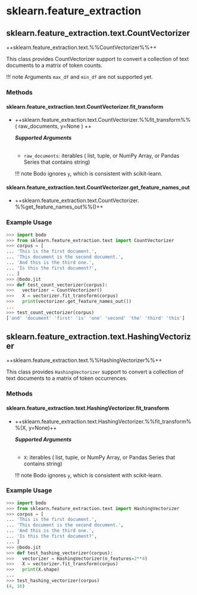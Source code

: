 # sklearn.feature_extraction



## sklearn.feature_extraction.text.CountVectorizer

++sklearn.feature_extraction.text.%%CountVectorizer%%++


This class provides CountVectorizer support to convert a collection of
text documents to a matrix of token counts.

!!! note
    Arguments `max_df` and `min_df` are not supported yet.

### Methods

#### sklearn.feature_extraction.text.CountVectorizer.fit_transform

- ++sklearn.feature_extraction.text.CountVectorizer.%%fit_transform%% ( raw_documents, y=None ) ++

    ***Supported Arguments***
    <br>
    <br> 
    -   `raw_documents`: iterables ( list, tuple, or NumPy Array, or Pandas
    Series that contains string)

    !!! note
        Bodo ignores `y`, which is consistent with scikit-learn.
        
        
#### sklearn.feature_extraction.text.CountVectorizer.get_feature_names_out

- ++sklearn.feature_extraction.text.CountVectorizer. %%get_feature_names_out%%()++

### Example Usage

```py
>>> import bodo
>>> from sklearn.feature_extraction.text import CountVectorizer
>>> corpus = [
... 'This is the first document.',
... 'This document is the second document.',
... 'And this is the third one.',
... 'Is this the first document?',
... ]
>>> @bodo.jit
>>> def test_count_vectorizer(corpus):
>>>   vectorizer = CountVectorizer()
>>>   X = vectorizer.fit_transform(corpus)
>>>   print(vectorizer.get_feature_names_out())
...
>>> test_count_vectorizer(corpus)
['and' 'document' 'first' 'is' 'one' 'second' 'the' 'third' 'this']
```

## sklearn.feature_extraction.text.HashingVectorizer

++sklearn.feature_extraction.text.%%HashingVectorizer%%++


This class provides `HashingVectorizer` support to convert a collection
of text documents to a matrix of token occurrences.

### Methods

#### sklearn.feature_extraction.text.HashingVectorizer.fit_transform

- ++sklearn.feature_extraction.text.HashingVectorizer.%%fit_transform%%(X, y=None)++

    ***Supported Arguments***
    <br>
    <br> 
    - `X`: iterables ( list, tuple, or NumPy Array, or Pandas
           Series that contains string)

    !!! note
        Bodo ignores `y`, which is consistent with scikit-learn.

### Example Usage

```py
>>> import bodo
>>> from sklearn.feature_extraction.text import HashingVectorizer
>>> corpus = [
... 'This is the first document.',
... 'This document is the second document.',
... 'And this is the third one.',
... 'Is this the first document?',
... ]
>>> @bodo.jit
>>> def test_hashing_vectorizer(corpus):
>>>   vectorizer = HashingVectorizer(n_features=2**4)
>>>   X = vectorizer.fit_transform(corpus)
>>>   print(X.shape)
...
>>> test_hashing_vectorizer(corpus)
(4, 16)
```